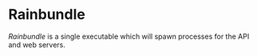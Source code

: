 # Rainbundle

*Rainbundle* is a single executable which will spawn processes for the API and web servers.
